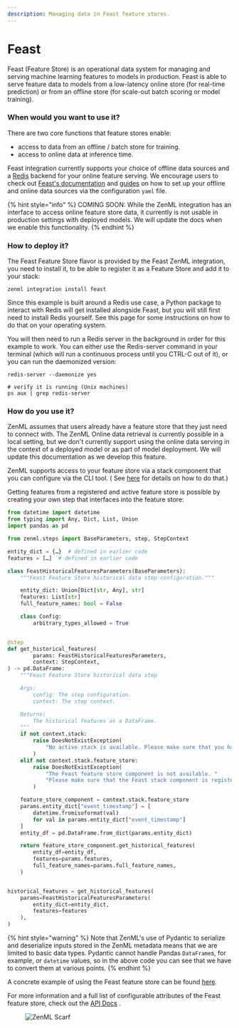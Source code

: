 ```yaml
---
description: Managing data in Feast feature stores.
---
```


# Feast

Feast (Feature Store) is an operational data system for managing and serving machine learning features to models in
production. Feast is able to serve feature data to models from a low-latency online store (for real-time prediction) or
from an offline store (for scale-out batch scoring or model training).

### When would you want to use it?

There are two core functions that feature stores enable:

* access to data from an offline / batch store for training.
* access to online data at inference time.

Feast integration currently supports your choice of offline data sources and a [Redis](https://redis.com/) backend for
your online feature serving. We encourage users to check out [Feast's documentation](https://docs.feast.dev/)
and [guides](https://docs.feast.dev/how-to-guides/) on how to set up your offline and online data sources via the
configuration `yaml` file.

{% hint style="info" %}
COMING SOON: While the ZenML integration has an interface to access online feature store data, it currently is not
usable in production settings with deployed models. We will update the docs when we enable this functionality.
{% endhint %}

### How to deploy it?

The Feast Feature Store flavor is provided by the Feast ZenML integration, you need to install it, to be able to
register it as a Feature Store and add it to your stack:

```shell
zenml integration install feast
```

Since this example is built around a Redis use case, a Python package to interact with Redis will get installed
alongside Feast, but you will still first need to install Redis yourself. See this page for some instructions on how to
do that on your operating system.

You will then need to run a Redis server in the background in order for this example to work. You can either use the
Redis-server command in your terminal (which will run a continuous process until you CTRL-C out of it), or you can run
the daemonized version:

```shell
redis-server --daemonize yes

# verify it is running (Unix machines)
ps aux | grep redis-server
```

### How do you use it?

ZenML assumes that users already have a feature store that they just need to connect with. The ZenML Online data
retrieval is currently possible in a local setting, but we don't currently support using the online data serving in the
context of a deployed model or as part of model deployment. We will update this documentation as we develop this
feature.

ZenML supports access to your feature store via a stack component that you can configure via the CLI tool. (
See [here](https://apidocs.zenml.io/latest/cli/) for details on how to do that.)

Getting features from a registered and active feature store is possible by creating your own step that interfaces into
the feature store:

```python
from datetime import datetime
from typing import Any, Dict, List, Union
import pandas as pd

from zenml.steps import BaseParameters, step, StepContext

entity_dict = {…}  # defined in earlier code
features = […]  # defined in earlier code

class FeastHistoricalFeaturesParameters(BaseParameters):
    """Feast Feature Store historical data step configuration."""

    entity_dict: Union[Dict[str, Any], str]
    features: List[str]
    full_feature_names: bool = False

    class Config:
        arbitrary_types_allowed = True


@step
def get_historical_features(
        params: FeastHistoricalFeaturesParameters,
        context: StepContext,
) -> pd.DataFrame:
    """Feast Feature Store historical data step

    Args:
        config: The step configuration.
        context: The step context.

    Returns:
        The historical features as a DataFrame.
    """
    if not context.stack:
        raise DoesNotExistException(
            "No active stack is available. Please make sure that you have registered and set a stack."
        )
    elif not context.stack.feature_store:
        raise DoesNotExistException(
            "The Feast feature store component is not available. "
            "Please make sure that the Feast stack component is registered as part of your current active stack."
        )

    feature_store_component = context.stack.feature_store
    params.entity_dict["event_timestamp"] = [
        datetime.fromisoformat(val)
        for val in params.entity_dict["event_timestamp"]
    ]
    entity_df = pd.DataFrame.from_dict(params.entity_dict)

    return feature_store_component.get_historical_features(
        entity_df=entity_df,
        features=params.features,
        full_feature_names=params.full_feature_names,
    )


historical_features = get_historical_features(
    params=FeastHistoricalFeaturesParameters(
        entity_dict=entity_dict,
        features=features
    ),
)
```

{% hint style="warning" %}
Note that ZenML's use of Pydantic to serialize and deserialize inputs stored in the ZenML metadata means that we are
limited to basic data types. Pydantic cannot handle Pandas `DataFrame`s, for example, or `datetime` values, so in the
above code you can see that we have to convert them at various points.
{% endhint %}

A concrete example of using the Feast feature store can be
found [here](https://github.com/zenml-io/zenml/tree/main/examples/feast\_feature\_store).

For more information and a full list of configurable attributes of the Feast feature store, check out
the [API Docs](https://apidocs.zenml.io/latest/integration\_code\_docs/integrations-feast/#zenml.integrations.feast.feature\_stores.feast\_feature\_store.FeastFeatureStore)
.

<!-- For scarf -->
<figure><img alt="ZenML Scarf" referrerpolicy="no-referrer-when-downgrade" src="https://static.scarf.sh/a.png?x-pxid=f0b4f458-0a54-4fcd-aa95-d5ee424815bc" /></figure>
